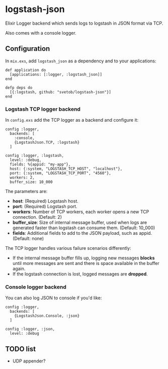 # logstash-json

Elixir Logger backend which sends logs to logstash in JSON format via TCP.

Also comes with a console logger.

## Configuration

In `mix.exs`, add `logstash_json` as a dependency and to your applications:

```
def application do
  [applications: [:logger, :logstash_json]]
end

defp deps do
  [{:logstash, github: "svetob/logstash-json"}]
end
```

### Logstash TCP logger backend
In `config.exs` add the TCP logger as a backend and configure it:

```
config :logger,
  backends: [
    :console,
    {LogstashJson.TCP, :logstash}
  ]

config :logger, :logstash,
  level: :debug,
  fields: %{appid: "my-app"},
  host: {:system, "LOGSTASH_TCP_HOST", "localhost"},
  port: {:system, "LOGSTASH_TCP_PORT", "4560"},
  workers: 2,
  buffer_size: 10_000
```

The parameters are:
- __host__: (Required) Logstash host.
- __port__: (Required) Logstash port.
- __workers__: Number of TCP workers, each worker opens a new TCP connection. (Default: 2)
- __buffer_size__: Size of internal message buffer, used when logs are generated faster than logstash can consume them. (Default: 10_000)
- __fields__: Additional fields to add to the JSON payload, such as appid. (Default: none)

The TCP logger handles various failure scenarios differently:
- If the internal message buffer fills up, logging new messages __blocks__ until more messages are sent and there is space available in the buffer again.
- If the logstash connection is lost, logged messages are __dropped__.

### Console logger backend

You can also log JSON to console if you'd like:

```
config :logger,
  backends: [
    {LogstashJson.Console, :json}
  ]

config :logger, :json,
  level: :debug
```

## TODO list

- UDP appender?
